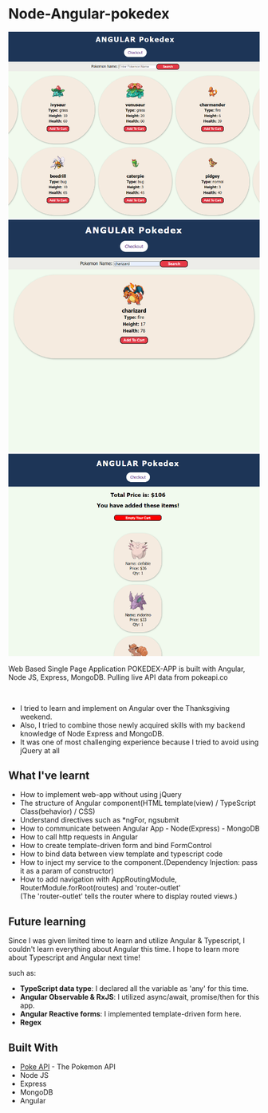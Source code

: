 # Node-Angular-pokedex

<img src="https://github.com/Jesper-SH-Hong/Node-Angular-pokedex/blob/master/sample_img/main.png" width="800">
<img src="https://github.com/Jesper-SH-Hong/Node-Angular-pokedex/blob/master/sample_img/search.png" width="800">
<img src="https://github.com/Jesper-SH-Hong/Node-Angular-pokedex/blob/master/sample_img/cart.png" width="800">

Web Based Single Page Application POKEDEX-APP is built with Angular, Node JS, Express, MongoDB. Pulling live API data from pokeapi.co

<br>

* I tried to learn and implement on Angular over the Thanksgiving weekend.
* Also, I tried to combine those newly acquired skills with my backend knowledge of Node Express and MongoDB.
* It was one of most challenging experience because I tried to avoid using jQuery at all<br>


## What I've learnt

* How to implement web-app without using jQuery
* The structure of Angular component(HTML template(view) / TypeScript Class(behavior) / CSS)
* Understand directives such as *ngFor, ngsubmit
* How to communicate between Angular App - Node(Express) - MongoDB
* How to call http requests in Angular
* How to create template-driven form and bind FormControl
* How to bind data between view template and typescript code
* How to inject my service to the component.(Dependency Injection: pass it as a param of constructor)
* How to add navigation with AppRoutingModule, RouterModule.forRoot(routes) and 'router-outlet'<br>
  (The 'router-outlet' tells the router where to display routed views.)


## Future learning

Since I was given limited time to learn and utilize Angular & Typescript, I couldn't learn everything about Angular this time.
I hope to learn more about Typescript and Angular next time!

  
such as:<br>
* **TypeScript data type**: I declared all the variable as 'any' for this time.<br>
* **Angular Observable & RxJS**: I utilized async/await, promise/then for this app.<br>
* **Angular Reactive forms**: I implemented template-driven form here.<br>
* **Regex**



## Built With
* [Poke API](https://pokeapi.co/) - The Pokemon API
* Node JS
* Express
* MongoDB
* Angular
